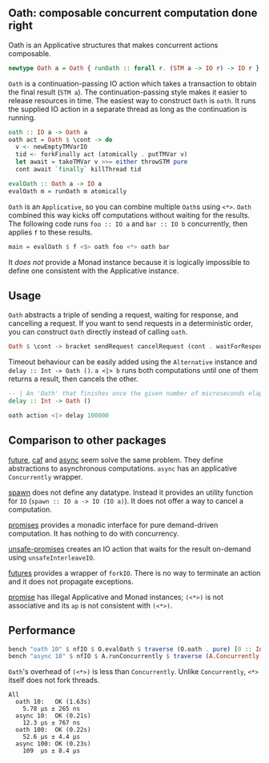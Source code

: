 Oath: composable concurrent computation done right
----

Oath is an Applicative structures that makes concurrent actions composable.

```haskell
newtype Oath a = Oath { runOath :: forall r. (STM a -> IO r) -> IO r }
```

`Oath` is a continuation-passing IO action which takes a transaction to obtain the final result (`STM a`).
The continuation-passing style makes it easier to release resources in time.
The easiest way to construct `Oath` is `oath`. It runs the supplied IO action in a separate thread as long as the continuation is running.

```haskell
oath :: IO a -> Oath a
oath act = Oath $ \cont -> do
  v <- newEmptyTMVarIO
  tid <- forkFinally act (atomically . putTMVar v)
  let await = takeTMVar v >>= either throwSTM pure
  cont await `finally` killThread tid

evalOath :: Oath a -> IO a
evalOath m = runOath m atomically
```

`Oath` is an `Applicative`, so you can combine multiple `Oath`s using `<*>`. `Oath` combined this way kicks off computations without waiting for the results. The following code runs `foo :: IO a` and `bar :: IO b` concurrently, then applies `f` to these results.

```haskell
main = evalOath $ f <$> oath foo <*> oath bar
```

It _does not_ provide a Monad instance because it is logically impossible to define one consistent with the Applicative instance.

Usage
----

`Oath` abstracts a triple of sending a request, waiting for response, and cancelling a request. If you want to send requests in a deterministic order, you can construct `Oath` directly instead of calling `oath`.

```haskell
Oath $ \cont -> bracket sendRequest cancelRequest (cont . waitForResponse)
```

Timeout behaviour can be easily added using the `Alternative` instance and `delay :: Int -> Oath ()`. `a <|> b` runs both computations until one of them returns a result, then cancels the other.

```haskell
-- | An 'Oath' that finishes once the given number of microseconds elapses
delay :: Int -> Oath ()

oath action <|> delay 100000
```

Comparison to other packages
----

[future](https://hackage.haskell.org/package/future-2.0.0/docs/Control-Concurrent-Future.html), [caf](https://hackage.haskell.org/package/caf-0.0.3/docs/Control-Concurrent-Futures.html) and [async](https://hackage.haskell.org/package/async-2.2.4/docs/Control-Concurrent-Async.html) seem solve the same problem. They define abstractions to asynchronous computations. `async` has an applicative `Concurrently` wrapper.

[spawn](https://hackage.haskell.org/package/spawn-0.3/docs/Control-Concurrent-Spawn.html) does not define any datatype. Instead it provides an utility function for `IO` (`spawn :: IO a -> IO (IO a)`). It does not offer a way to cancel a computation.

[promises](https://hackage.haskell.org/package/promises-0.3/docs/Data-Promise.html) provides a monadic interface for pure demand-driven computation. It has nothing to do with concurrency.

[unsafe-promises](https://hackage.haskell.org/package/unsafe-promises-0.0.1.3/docs/Control-Concurrent-Promise-Unsafe.html) creates an IO action that waits for the result on-demand using `unsafeInterleaveIO`.

[futures](https://hackage.haskell.org/package/futures-0.1/docs/Futures.html) provides a wrapper of `forkIO`. There is no way to terminate an action and it does not propagate exceptions.

[promise](https://hackage.haskell.org/package/promise-0.1.0.0/docs/Control-Concurrent-Promise.html) has illegal Applicative and Monad instances; `(<*>)` is not associative and its `ap` is not consistent with `(<*>)`.

Performance
----

```haskell
bench "oath 10" $ nfIO $ O.evalOath $ traverse (O.oath . pure) [0 :: Int ..9]
bench "async 10" $ nfIO $ A.runConcurrently $ traverse (A.Concurrently . pure) [0 :: Int ..9]
```

`Oath`'s overhead of `(<*>)` is less than `Concurrently`. Unlike `Concurrently`, `<*>` itself does not fork threads.

```
All
  oath 10:   OK (1.63s)
    5.78 μs ± 265 ns
  async 10:  OK (0.21s)
    12.3 μs ± 767 ns
  oath 100:  OK (0.22s)
    52.6 μs ± 4.4 μs
  async 100: OK (0.23s)
    109  μs ± 8.4 μs
```
